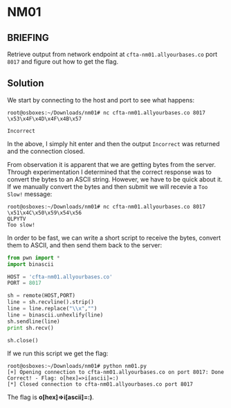 # NM01
## BRIEFING
Retrieve output from network endpoint at `cfta-nm01.allyourbases.co` port `8017` and figure out how to get the flag.

## Solution

We start by connecting to the host and port to see what happens:

```console
root@osboxes:~/Downloads/nm01# nc cfta-nm01.allyourbases.co 8017
\x53\x4F\x4D\x4F\x4B\x57

Incorrect
```

In the above, I simply hit enter and then the output `Incorrect` was returned and the connection closed.

From observation it is apparent that we are getting bytes from the server. Through experimentation I determined that the correct response was to convert the bytes to an ASCII string. However, we have to be quick about it. If we manually convert the bytes and then submit we will recevie a `Too Slow!` message:

```console
root@osboxes:~/Downloads/nm01# nc cfta-nm01.allyourbases.co 8017
\x51\x4C\x50\x59\x54\x56
QLPYTV
Too slow!
```
In order to be fast, we can write a short script to receive the bytes, convert them to ASCII, and then send them back to the server:

```py
from pwn import * 
import binascii

HOST = 'cfta-nm01.allyourbases.co'
PORT = 8017

sh = remote(HOST,PORT)
line = sh.recvline().strip()
line = line.replace("\\x","")
line = binascii.unhexlify(line) 
sh.sendline(line)
print sh.recv()

sh.close()
```
If we run this script we get the flag:

```console
root@osboxes:~/Downloads/nm01# python nm01.py 
[+] Opening connection to cfta-nm01.allyourbases.co on port 8017: Done
Correct! - Flag: o[hex]=>i[ascii]=:)
[*] Closed connection to cfta-nm01.allyourbases.co port 8017
```

The flag is **o[hex]=>i[ascii]=:)**.
